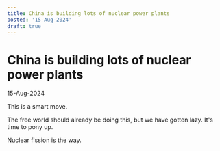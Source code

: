 ```yaml
---
title: China is building lots of nuclear power plants
posted: '15-Aug-2024'
draft: true
---
```


# China is building lots of nuclear power plants

15-Aug-2024

This is a smart move.

The free world should already be doing this, but we have gotten lazy. It's time to pony up.

Nuclear fission is the way.
